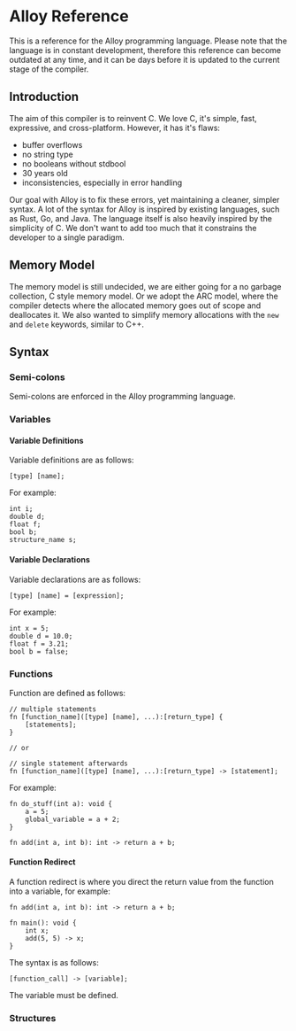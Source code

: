 # Alloy Reference
This is a reference for the Alloy programming language. Please note that the language is in constant development,
therefore this reference can become outdated at any time, and it can be days before it is updated to the current stage
of the compiler.

## Introduction
The aim of this compiler is to reinvent C. We love C, it's simple, fast, expressive, and cross-platform. However, it
has it's flaws:

* buffer overflows
* no string type
* no booleans without stdbool
* 30 years old
* inconsistencies, especially in error handling

Our goal with Alloy is to fix these errors, yet maintaining a cleaner, simpler syntax.
A lot of the syntax for Alloy is inspired by existing languages, such as Rust, Go, and Java. The language itself is
also heavily inspired by the simplicity of C. We don't want to add too much that it constrains the developer to a single paradigm.

## Memory Model
The memory model is still undecided, we are either going for a no garbage collection, C style memory model. Or we adopt the ARC
model, where the compiler detects where the allocated memory goes out of scope and deallocates it. We also wanted to simplify memory allocations
with the `new` and `delete` keywords, similar to C++.

## Syntax

### Semi-colons
Semi-colons are enforced in the Alloy programming language.

### Variables
#### Variable Definitions
Variable definitions are as follows:

	[type] [name];
	
For example:

	int i;
	double d;
	float f;
	bool b;
	structure_name s;

#### Variable Declarations
Variable declarations are as follows:

	[type] [name] = [expression];
	
For example:

	int x = 5;
	double d = 10.0;
	float f = 3.21;
	bool b = false;

### Functions
Function are defined as follows:

	// multiple statements
	fn [function_name]([type] [name], ...):[return_type] {
		[statements];
	}
	
	// or
	
	// single statement afterwards
	fn [function_name]([type] [name], ...):[return_type] -> [statement];

For example:

	fn do_stuff(int a): void {
		a = 5;
		global_variable = a + 2;
	}
	
	fn add(int a, int b): int -> return a + b;
	
#### Function Redirect
A function redirect is where you direct the return value from the function into a variable, for example:

	fn add(int a, int b): int -> return a + b;
	
	fn main(): void {
		int x;
		add(5, 5) -> x;
	}

The syntax is as follows:

	[function_call] -> [variable];
	
The variable must be defined.

### Structures
















